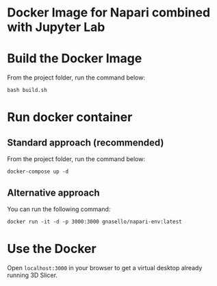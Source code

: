 # Docker Image for Napari combined with Jupyter Lab

# Build the Docker Image

From the project folder, run the command below:

```bash build.sh```

# Run docker container

## Standard approach (recommended)

From the project folder, run the command below:

```docker-compose up -d```

## Alternative approach

You can run the following command:

```docker run -it -d -p 3000:3000 gnasello/napari-env:latest```

# Use the Docker

Open ```localhost:3000``` in your browser to get a virtual desktop already running 3D Slicer.